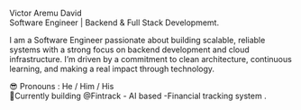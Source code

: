 Victor Aremu David<br>
Software Engineer | Backend &
Full Stack Developmemt.

I am a Software Engineer passionate about building scalable, reliable systems with a strong focus on backend development and cloud infrastructure.
I’m driven by a commitment to clean architecture, continuous learning, and making a real impact through technology.

😎 Pronouns :  He / Him / His<br>
🚀Currently building @Fintrack - AI based -Financial tracking system . <br><br>

